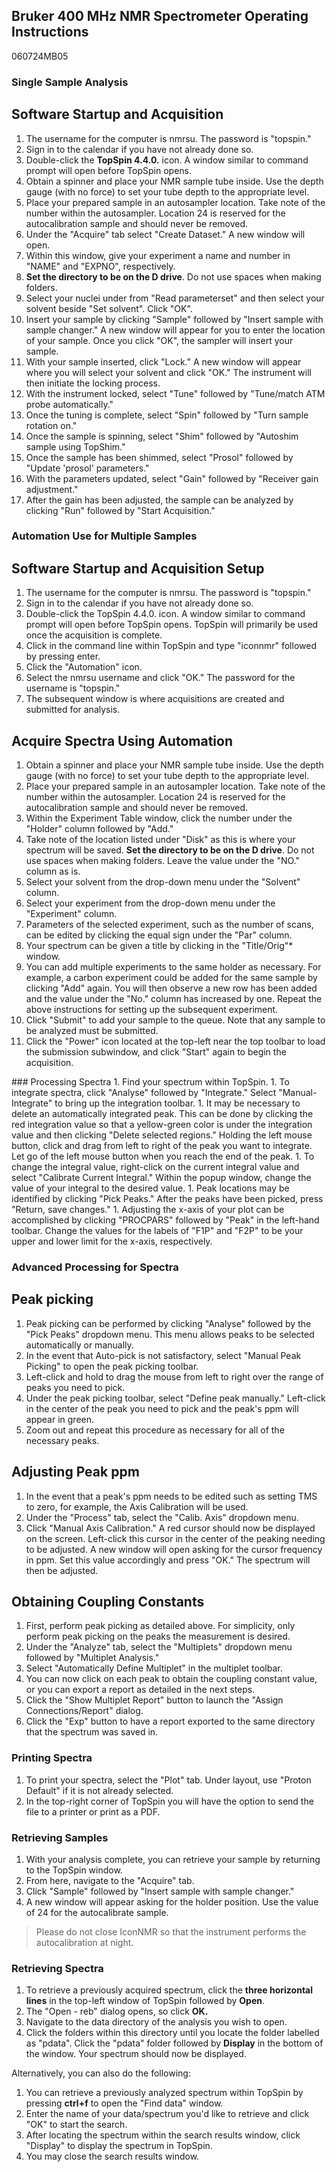 ## Bruker 400 MHz NMR Spectrometer Operating Instructions
060724MB05

### Single Sample Analysis
## Software Startup and Acquisition
1. The username for the computer is nmrsu.  The password is "topspin."
1. Sign in to the calendar if you have not already done so.
1. Double-click the **TopSpin 4.4.0.** icon.  A window similar to command prompt will open before TopSpin opens.
1. Obtain a spinner and place your NMR sample tube inside.  Use the depth gauge (with no force) to set your tube depth to the appropriate level.
1. Place your prepared sample in an autosampler location.  Take note of the number within the autosampler.  Location 24 is reserved for the autocalibration sample and should never be removed.
1. Under the "Acquire" tab select "Create Dataset."  A new window will open.
1. Within this window, give your experiment a name and number in "NAME" and "EXPNO", respectively.
1. **Set the directory to be on the D drive**.  Do not use spaces when making folders.
1. Select your nuclei under from "Read parameterset" and then select your solvent beside "Set solvent".  Click "OK".
1. Insert your sample by clicking "Sample" followed by "Insert sample with sample changer."  A new window will appear for you to enter the location of your sample.  Once you click "OK", the sampler will insert your sample.
1. With your sample inserted, click "Lock."  A new window will appear where you will select your solvent and click "OK."  The instrument will then initiate the locking process.
1. With the instrument locked, select "Tune" followed by "Tune/match ATM probe automatically."
1. Once the tuning is complete, select "Spin" followed by "Turn sample rotation on."
1. Once the sample is spinning, select "Shim" followed by "Autoshim sample using TopShim."
1. Once the sample has been shimmed, select "Prosol" followed by "Update 'prosol' parameters."
1. With the parameters updated, select "Gain" followed by "Receiver gain adjustment."
1. After the gain has been adjusted, the sample can be analyzed by clicking "Run" followed by "Start Acquisition."


### Automation Use for Multiple Samples
## Software Startup and Acquisition Setup
1. The username for the computer is nmrsu.  The password is "topspin."
1. Sign in to the calendar if you have not already done so.
1. Double-click the TopSpin 4.4.0. icon.  A window similar to command prompt will open before TopSpin opens.  TopSpin will primarily be used once the acquisition is complete.
1. Click in the command line within TopSpin and type "iconnmr" followed by pressing enter.
1. Click the "Automation" icon.
1. Select the nmrsu username and click "OK."  The password for the username is "topspin."
1. The subsequent window is where acquisitions are created and submitted for analysis.

## Acquire Spectra Using Automation
1. Obtain a spinner and place your NMR sample tube inside.  Use the depth gauge (with no force) to set your tube depth to the appropriate level.
1. Place your prepared sample in an autosampler location.  Take note of the number within the autosampler.  Location 24 is reserved for the autocalibration sample and should never be removed.
1. Within the Experiment Table window, click the number under the "Holder" column followed by "Add."
1. Take note of the location listed under "Disk" as this is where your spectrum will be saved.  **Set the directory to be on the D drive**.  Do not use spaces when making folders.  Leave the value under the "NO." column as is.
1. Select your solvent from the drop-down menu under the "Solvent" column.
1. Select your experiment from the drop-down menu under the "Experiment" column.
1. Parameters of the selected experiment, such as the number of scans, can be edited by clicking the equal sign under the "Par" column.
1. Your spectrum can be given a title by  clicking in the "Title/Orig"* window.
1. You can add multiple experiments to the same holder as necessary.  For example, a carbon experiment could be added for the same sample by clicking "Add" again.  You will then observe a new row has been added and the value under the "No." column has increased by one.  Repeat the above instructions for setting up the subsequent experiment.
1. Click "Submit" to add your sample to the queue.  Note that any sample to be analyzed must be submitted.
1. Click the "Power" icon located at the top-left near the top toolbar to load the submission subwindow, and click "Start" again to begin the acquisition.
<div style="page-break-after: always;"></div>
### Processing Spectra
1. Find your spectrum within TopSpin.
1. To integrate spectra, click "Analyse" followed by "Integrate."  Select "Manual-Integrate" to bring up the integration toolbar.
1. It may be necessary to delete an automatically integrated peak.  This can be done by clicking the red integration value so that a yellow-green color is under the integration value and then clicking "Delete selected regions."  Holding the left mouse button, click and drag from left to right of the peak you want to integrate.  Let go of the left mouse button when you reach the end of the peak.
1. To change the integral value, right-click on the current integral value and select "Calibrate Current Integral."  Within the popup window, change the value of your integral to the desired value.
1. Peak locations may be identified by clicking "Pick Peaks."  After the peaks have been picked, press "Return, save changes."
1. Adjusting the x-axis of your plot can be accomplished by clicking "PROCPARS" followed by "Peak" in the left-hand toolbar.  Change the values for the labels of "F1P" and "F2P" to be your upper and lower limit for the x-axis, respectively.

### Advanced Processing for Spectra
## Peak picking
1. Peak picking can be performed by clicking "Analyse" followed by the "Pick Peaks" dropdown menu.  This menu allows peaks to be selected automatically or manually.
1. In the event that Auto-pick is not satisfactory, select "Manual Peak Picking" to open the peak picking toolbar.
1. Left-click and hold to drag the mouse from left to right over the range of peaks you need to pick.
1. Under the peak picking toolbar, select "Define peak manually."  Left-click in the center of the peak you need to pick and the peak's ppm will appear in green.
1. Zoom out and repeat this procedure as necessary for all of the necessary peaks.

## Adjusting Peak ppm
1. In the event that a peak's ppm needs to be edited such as setting TMS to zero, for example, the Axis Calibration will be used.
1. Under the "Process" tab, select the "Calib. Axis" dropdown menu.
1. Click "Manual Axis Calibration." A red cursor should now be displayed on the screen.  Left-click this cursor in the center of the peaking needing to be adjusted.  A new window will open asking for the cursor frequency in ppm.  Set this value accordingly and press "OK."  The spectrum will then be adjusted.

## Obtaining Coupling Constants
1. First, perform peak picking as detailed above.  For simplicity, only perform peak picking on the peaks the measurement is desired.
1. Under the "Analyze" tab, select the "Multiplets" dropdown menu followed by "Multiplet Analysis."
1. Select "Automatically Define Multiplet" in the multiplet toolbar.
1. You can now click on each peak to obtain the coupling constant value, or you can export a report as detailed in the next steps.
1. Click the "Show Multiplet Report" button to launch the "Assign Connections/Report" dialog.
1. Click the "Exp" button to have a report exported to the same directory that the spectrum was saved in.

### Printing Spectra
1. To print your spectra, select the "Plot" tab.  Under layout, use "Proton Default" if it is not already selected.
1. In the top-right corner of TopSpin you will have the option to send the file to a printer or print as a PDF.

### Retrieving Samples
1. With your analysis complete, you can retrieve your sample by returning to the TopSpin window.
1. From here, navigate to the "Acquire" tab.
1. Click "Sample" followed by "Insert sample with sample changer."
1. A new window will appear asking for the holder position.  Use the value of 24 for the autocalibrate sample.

 > Please do not close IconNMR so that the instrument performs the autocalibration at night.

<div style="page-break-after: always;"></div>

### Retrieving Spectra
1. To retrieve a previously acquired spectrum, click the **three horizontal lines** in the top-left window of TopSpin followed by **Open**.
1. The "Open - reb" dialog opens, so click **OK.**
1. Navigate to the data directory of the analysis you wish to open.
1. Click the folders within this directory until you locate the folder labelled as "pdata".
Click the "pdata" folder followed by **Display** in the bottom of the window.  Your spectrum should now be displayed.

Alternatively, you can also do the following:
 1. You can retrieve a previously analyzed spectrum within TopSpin by pressing **ctrl+f** to open the "Find data" window.
 1. Enter the name of your data/spectrum you'd like to retrieve and click "OK" to start the search.
 1. After locating the spectrum within the search results window, click "Display" to display the spectrum in TopSpin.
 1. You may close the search results window.

